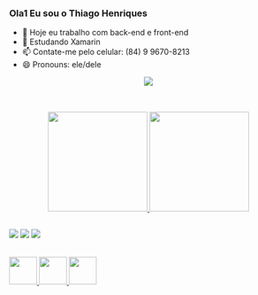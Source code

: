 ### Ola1 Eu sou o Thiago Henriques

- 🔭 Hoje eu trabalho com back-end e front-end
- 🌱 Estudando Xamarin
- 📫 Contate-me pelo celular: (84) 9 9670-8213
- 😄 Pronouns: ele/dele

<p align="center">
  <a href="https://skillicons.dev">
    <img src="https://skillicons.dev/icons?i=git,github,nodejs,css,html,js,ts,angular,vue,cs,sql" />
  </a>
</p>

##

<div align="center"><br>
  <a href="https://github.com/ThiagoHenriquesPessoa">
  <img height="180em" src="https://github-readme-stats.vercel.app/api?username=ThiagoHenriquesPessoa&show_icons=true&theme=dark&include_all_commits=true&count_private=true"/>
  <img height="180em" src="https://github-readme-stats.vercel.app/api/top-langs/?username=ThiagoHenriquesPessoa&layout=compact&langs_count=7&theme=dark"/>
</div>

##
<div>
<a href="https://www.youtube.com/channel/UCMYh_gu1hw9Uvixo_k2q7wQ" target="_blank"><img src="https://img.shields.io/badge/YouTube-FF0000?style=for-the-badge&logo=youtube&logoColor=white" target="_blank"></a>
<a href = "https://mail.google.com/mail/u/0/?ogbl#inbox"><img src="https://img.shields.io/badge/Gmail-D14836?style=for-the-badge&logo=gmail&logoColor=white" target="_blank"></a>
<a href="https://www.linkedin.com/in/thiago-henriques-0b4081139/" target="_blank"><img src="https://img.shields.io/badge/-LinkedIn-%230077B5?style=for-the-badge&logo=linkedin&logoColor=white" target="_blank"></a>   
</div>



<a href=" https://medium.com/@zluvsand "> <br>
    <img height="50" src=" https://cdn4.iconfinder.com/data/icons/social-media-rounded-corners/512 /Medium_rounded_cr-306.png "/> 
</a> 
<a href=" https://www.linkedin.com/in/zluvsand/ "> 
    <img height="50" src=" https://cdn2. iconfinder.com/data/icons/social-icon-3/512/social_style_3_in-306.png "/> 
</a> 
<a href=" https://open.spotify.com/playlist/7KmIUNWrK8wEHfQcQfFrQ1?si=0e2d44043b5a40a4 "> 
    <img height="50" src=" https://cdn4.iconfinder.com/data/icons/logos-and-brands/512/315_Spotify_logo-128.png "/> 
</a>
